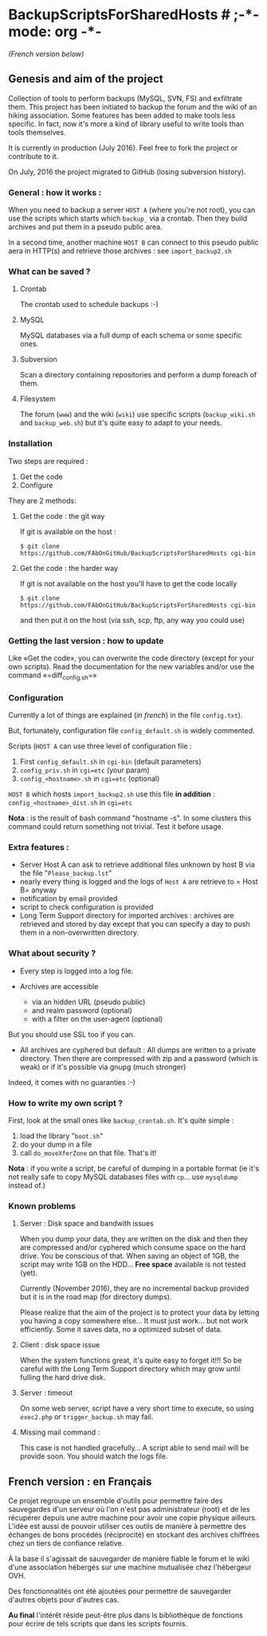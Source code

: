 

# BackupScriptsForSharedHosts  # ;-\*- mode: org -\*-

*(French version below)*


## Genesis and aim of the project

Collection of tools to perform backups  (MySQL, SVN, FS) and exfiltrate them.
This project has been initiated to backup the forum and the wiki of an hiking
association. Some  features has been  added to  make tools less  specific. In
fact,  now it's  more a  kind of  library useful  to write  tools than  tools
themselves.

It is currently in  production (July 2016). Feel free to  fork the project or
contribute to it. 

On July, 2016 the project migrated to GitHub (losing subversion history).


### General : how it works :

When you need to  backup a server `HOST A` (where you're  not root), you can
use the scripts which starts which  `backup_` via a crontab. Then they build
archives and put them in a pseudo public area.

In a second time, another machine `HOST B` can connect to this pseudo public
aera in HTTP(s) and retrieve those archives : see `import_backup2.sh` 


### What can be saved ?

1.  Crontab

    The crontab used to schedule backups :-)

2.  MySQL

    MySQL databases via a full dump of each schema or  some specific ones.

3.  Subversion

    Scan  a directory  containing repositories  and perform  a dump  foreach of
    them. 

4.  Filesystem

    The   forum  (`www`)   and   the  wiki   (`wiki`)   use  specific   scripts
    (`backup_wiki.sh` and `backup_web.sh`) but it's quite easy to adapt to your
    needs.


### Installation

Two steps are required :

1.  Get the code
2.  Configure

They are 2 methods:

1.  Get the code : the git way

    If git is available on the host :
    
        $ git clone https://github.com/FAbOnGitHub/BackupScriptsForSharedHosts cgi-bin

2.  Get the code : the harder way

    If git is not  available on the host you'll have to get  the code locally 
    
        $ git clone https://github.com/FAbOnGitHub/BackupScriptsForSharedHosts cgi-bin
    
    and then put it on the host (via ssh, scp, ftp, any way you could use)


### Getting the last version : how to update

Like «Get the  code», you can overwrite the code  directory (except for your
own scripts). 
Read  the  documentation  for  the  new variables  and/or  use  the  command
«=diff<sub>config.sh</sub>=» 


### Configuration

Currently  a  lot  of  things  are  explained  (*in  french*)  in  the  file
`config.txt`).

But, fortunately, configuration file `config_default.sh` is widely commented.

Scripts (`HOST A` can use three level of configuration file :

1.  First `config_default.sh` in `cgi-bin` (default parameters)
2.  `config_priv.sh` in `cgi=etc`  (your param)
3.  `config_<hostname>.sh` in `cgi=etc`  (optional)

`HOST B` which hosts `import_backup2.sh` use this file **in addition** :
`config_<hostname>_dist.sh` in `cgi=etc`

**Nota** :  <hostname> is the  result of bash  command "hostname -s".  In some
clusters this  command could  return something not  trivial. Test  it before
usage.


### Extra features :

-   Server Host A can  ask to retrieve additional files unknown  by host B via
    the file "`Please_backup.lst`"
-   nearly every thing  is logged and the  logs of `Host A` are  retrieve to =
    Host B= anyway
-   notification by email provided
-   script to check configuration is provided
-   Long Term Support directory for imported archives : archives are retrieved
    and stored  by day except  that you can  specify a day  to push them  in a
    non-overwritten directory.


### What about security ?

-   Every step is logged into a log file.

-   Archives  are accessible  
    -   via an  hidden  URL (pseudo  public)
    -   and  realm password (optional)
    -   with a filter on the user-agent (optional)

But you should use SSL too if you can.

-   All archives are cyphered but default : All dumps are written to a private
    directory. Then  there are compressed  with zip  and a password  (which is
    weak) or if it's possible via gnupg (much stronger)

Indeed, it comes with no guaranties :-)


### How to write my own script ?

First, look at the small ones like `backup_crontab.sh`. It's quite simple :

1.  load the library "`boot.sh`"
2.  do your dump in a file
3.  call `do_moveXferZone` on that file. That's it!

**Nota** : if you  write a script, be careful of dumping  in a portable format
(ie it's  not really  safe to  copy MySQL databases  files with  `cp`&#x2026; use
`mysqldump` instead of.)


### Known problems

1.  Server : Disk space and bandwith issues

    When you  dump your data, they  are written on  the disk and then  they are
    compressed and/or  cyphered which consume space  on the hard drive.  You be
    conscious of that. When  saving an object of 1GB, the  script may write 1GB
    on the HDD&#x2026;
    **Free space** available is not tested (yet).
    
    Currently (November 2016),  they are no incremental backup  provided but it
    is in the road map (for directory dumps).
    
    Please realize  that the  aim of  the project  is to  protect your  data by
    letting you  having a copy somewhere  else&#x2026; It must just  work&#x2026; but not
    work efficiently. Some it saves data, no a optimized subset of data.

2.  Client : disk space issue

    When the system functions great, it's quite easy to forget it!!!
    So be  careful with the  Long Term Support  directory which may  grow until
    fulling the hard drive disk.

3.  Server : timeout

    On some  web server,  script have a  very short time  to execute,  so using
    `exec2.php` or `trigger_backup.sh` may fail. 

4.  Missing mail command :

    This case is not  handled gracefully&#x2026; A script able to  send mail will be
    provide soon. You should watch the logs file.


## French version : en Français

Ce projet regroupe un ensemble  d'outils pour permettre faire des sauvegardes
d'un serveur  où l'on  n'est pas  administrateur (root)  et de  les récupérer
depuis une autre  machine pour avoir une copie physique  ailleurs. L'idée est
aussi de pouvoir  utiliser ces outils de manière à  permettre des échanges de
bons procédés (réciprocité) en stockant  des archives chiffrées chez un tiers
de confiance relative.

À la base il s'agissait de sauvegarder  de manière fiable le forum et le wiki
d'une association hébergés sur une machine mutualisée chez l'hébergeur OVH.

Des fonctionnalités ont  été ajoutées pour permettre  de sauvegarder d'autres
objets pour d'autres cas. 

**Au final** l'intérêt réside peut-être  plus dans ls bibliothèque de fonctions
pour écrire de tels scripts que dans les scripts fournis.


